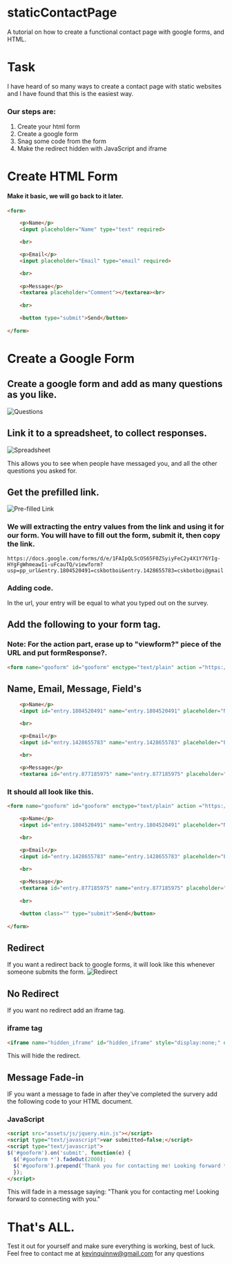 # staticContactPage
A tutorial on how to create a functional contact page with google forms, and HTML.

# Task 
I have heard of so many ways to create a contact page with static websites and I have found that this is the easiest way. 

### Our steps are:
1. Create your html form
2. Create a google form
3. Snag some code from the form 
4. Make the redirect hidden with JavaScript and iframe

# Create HTML Form 
#### Make it basic, we will go back to it later.

```html 
<form>

    <p>Name</p>
    <input placeholder="Name" type="text" required>

    <br>

    <p>Email</p>
    <input placeholder="Email" type="email" required>

    <br>
    
    <p>Message</p>
    <textarea placeholder="Comment"></textarea><br>
    
    <br>

    <button type="submit">Send</button>
  
</form>
```

# Create a Google Form 

## Create a google form and add as many questions as you like.
![Questions](questions.png "Optional Title")

## Link it to a spreadsheet, to collect responses.
![Spreadsheet](spreadsheet.png "Optional Title")

This allows you to see when people have messaged you, and all the other questions you asked for.

## Get the prefilled link.
![Pre-filled Link](pre-filled-link.png "Optional Title")

### We will extracting the entry values from the link and using it for our form. You will have to fill out the form, submit it, then copy the link.

```
https://docs.google.com/forms/d/e/1FAIpQLScOS65F0ZSyiyFeC2y4X1Y76YIg-HYgFgWhmeawIi-uFcauTQ/viewform?usp=pp_url&entry.1804520491=cskbotboi&entry.1428655783=cskbotboi@gmail.com&entry.877185975=Hello!
```

### Adding code. 
In the url, your entry will be equal to what you typed out on the survey. 

## Add the following to your form tag.

### Note: For the action part, erase up to "viewform?" piece of the URL and put formResponse?. 

```html 
<form name="gooform" id="gooform" enctype="text/plain" action ="https://docs.google.com/forms/d/e/1FAIpQLScOS65F0ZSyiyFeC2y4X1Y76YIg-HYgFgWhmeawIi-uFcauTQ/formResponse?" target ="hidden_iframe" onsubmit="submitted=true;">
```

## Name, Email, Message, Field's
```html
    <p>Name</p>
    <input id="entry.1804520491" name="entry.1804520491" placeholder="Name" type="text" required>

    <br>

    <p>Email</p>
    <input id="entry.1428655783" name="entry.1428655783" placeholder="Email" type="email" required>

    <br>
    
    <p>Message</p>
    <textarea id="entry.877185975" name="entry.877185975" placeholder="Comment"></textarea><br>
```


### It should all look like this. 
```html 
<form name="gooform" id="gooform" enctype="text/plain" action ="https://docs.google.com/forms/d/e/1FAIpQLScOS65F0ZSyiyFeC2y4X1Y76YIg-HYgFgWhmeawIi-uFcauTQ/formResponse?" target ="hidden_iframe" onsubmit="submitted=true;">

    <p>Name</p>
    <input id="entry.1804520491" name="entry.1804520491" placeholder="Name" type="text" required>

    <br>

    <p>Email</p>
    <input id="entry.1428655783" name="entry.1428655783" placeholder="Email" type="email" required>

    <br>
    
    <p>Message</p>
    <textarea id="entry.877185975" name="entry.877185975" placeholder="Comment"></textarea><br>
    
    <br>

    <button class="" type="submit">Send</button>
  
</form>
```

## Redirect 
If you want a redirect back to google forms, it will look like this whenever someone submits the form. 
![Redirect](No-redirect.png "Optional Title")

## No Redirect
If you want no redirect add an iframe tag.

### iframe tag
```html
<iframe name="hidden_iframe" id="hidden_iframe" style="display:none;" onload="if(submitted) {}"></iframe>
```
This will hide the redirect.

## Message Fade-in
IF you want a message to fade in after they've completed the survery add the following code to your HTML document.
    
### JavaScript 
```html 
<script src="assets/js/jquery.min.js"></script>
<script type="text/javascript">var submitted=false;</script>
<script type="text/javascript">
$('#gooform').on('submit', function(e) {
  $('#gooform *').fadeOut(2000);
  $('#gooform').prepend('Thank you for contacting me! Looking forward to connecting with you.');
  });
</script>
```
This will fade in a message saying: "Thank you for contacting me! Looking forward to connecting with you." 

# That's ALL. 
Test it out for yourself and make sure everything is working, best of luck. Feel free to contact me at kevinquinnw@gmail.com for any questions
